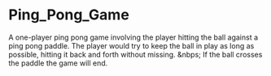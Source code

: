 # Ping_Pong_Game

A one-player ping pong game involving the player hitting the ball against a ping pong paddle. The player would try to keep the ball in play as long as possible, hitting it back and forth without missing. 
&nbps; If the ball crosses the paddle the game will end.
